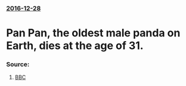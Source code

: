 ### [2016-12-28](/news/2016/12/28/index.md)

# Pan Pan, the oldest male panda on Earth, dies at the age of 31. 




### Source:

1. [BBC](http://www.bbc.com/news/world-asia-china-38466409)
